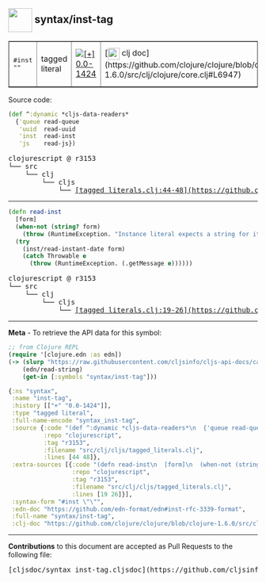 ## <img width="48px" valign="middle" src="http://i.imgur.com/Hi20huC.png"> syntax/inst-tag

 <table border="1">
<tr>
<td><samp>#inst ""</samp></td>
<td>tagged literal</td>
<td><a href="https://github.com/cljsinfo/cljs-api-docs/tree/0.0-1424"><img valign="middle" alt="[+] 0.0-1424" src="https://img.shields.io/badge/+-0.0--1424-lightgrey.svg"></a> </td>
<td>
[<img height="24px" valign="middle" src="http://i.imgur.com/1GjPKvB.png"> clj doc](https://github.com/clojure/clojure/blob/clojure-1.6.0/src/clj/clojure/core.clj#L6947)
</td>
<td>
[<img height="24px" valign="middle" src="http://i.imgur.com/I8uNXHv.png"> edn doc](https://github.com/edn-format/edn#inst-rfc-3339-format)
</td>
</tr>
</table>






Source code:

```clj
(def ^:dynamic *cljs-data-readers*
  {'queue read-queue
   'uuid  read-uuid
   'inst  read-inst
   'js    read-js})
```

 <pre>
clojurescript @ r3153
└── src
    └── clj
        └── cljs
            └── <ins>[tagged_literals.clj:44-48](https://github.com/clojure/clojurescript/blob/r3153/src/clj/cljs/tagged_literals.clj#L44-L48)</ins>
</pre>


---

```clj
(defn read-inst
  [form]
  (when-not (string? form)
    (throw (RuntimeException. "Instance literal expects a string for its timestamp.")))
  (try
    (inst/read-instant-date form)
    (catch Throwable e
      (throw (RuntimeException. (.getMessage e))))))
```

 <pre>
clojurescript @ r3153
└── src
    └── clj
        └── cljs
            └── <ins>[tagged_literals.clj:19-26](https://github.com/clojure/clojurescript/blob/r3153/src/clj/cljs/tagged_literals.clj#L19-L26)</ins>
</pre>

---

__Meta__ - To retrieve the API data for this symbol:

```clj
;; from Clojure REPL
(require '[clojure.edn :as edn])
(-> (slurp "https://raw.githubusercontent.com/cljsinfo/cljs-api-docs/catalog/cljs-api.edn")
    (edn/read-string)
    (get-in [:symbols "syntax/inst-tag"]))
```

```clj
{:ns "syntax",
 :name "inst-tag",
 :history [["+" "0.0-1424"]],
 :type "tagged literal",
 :full-name-encode "syntax_inst-tag",
 :source {:code "(def ^:dynamic *cljs-data-readers*\n  {'queue read-queue\n   'uuid  read-uuid\n   'inst  read-inst\n   'js    read-js})",
          :repo "clojurescript",
          :tag "r3153",
          :filename "src/clj/cljs/tagged_literals.clj",
          :lines [44 48]},
 :extra-sources [{:code "(defn read-inst\n  [form]\n  (when-not (string? form)\n    (throw (RuntimeException. \"Instance literal expects a string for its timestamp.\")))\n  (try\n    (inst/read-instant-date form)\n    (catch Throwable e\n      (throw (RuntimeException. (.getMessage e))))))",
                  :repo "clojurescript",
                  :tag "r3153",
                  :filename "src/clj/cljs/tagged_literals.clj",
                  :lines [19 26]}],
 :syntax-form "#inst \"\"",
 :edn-doc "https://github.com/edn-format/edn#inst-rfc-3339-format",
 :full-name "syntax/inst-tag",
 :clj-doc "https://github.com/clojure/clojure/blob/clojure-1.6.0/src/clj/clojure/core.clj#L6947"}

```

---

__Contributions__ to this document are accepted as Pull Requests to the following file:

 <pre>
[cljsdoc/syntax_inst-tag.cljsdoc](https://github.com/cljsinfo/cljs-api-docs/blob/master/cljsdoc/syntax_inst-tag.cljsdoc)
</pre>

